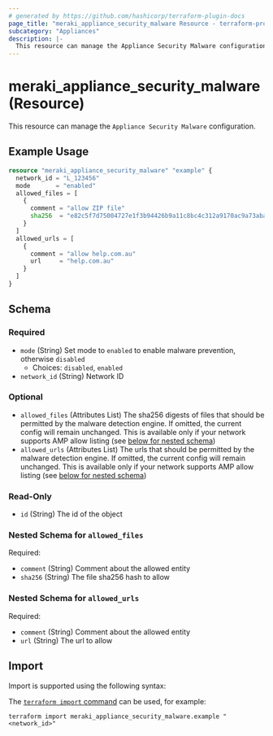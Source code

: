 ```yaml
---
# generated by https://github.com/hashicorp/terraform-plugin-docs
page_title: "meraki_appliance_security_malware Resource - terraform-provider-meraki"
subcategory: "Appliances"
description: |-
  This resource can manage the Appliance Security Malware configuration.
---
```


# meraki_appliance_security_malware (Resource)

This resource can manage the `Appliance Security Malware` configuration.

## Example Usage

```terraform
resource "meraki_appliance_security_malware" "example" {
  network_id = "L_123456"
  mode       = "enabled"
  allowed_files = [
    {
      comment = "allow ZIP file"
      sha256  = "e82c5f7d75004727e1f3b94426b9a11c8bc4c312a9170ac9a73abace40aef503"
    }
  ]
  allowed_urls = [
    {
      comment = "allow help.com.au"
      url     = "help.com.au"
    }
  ]
}
```

<!-- schema generated by tfplugindocs -->
## Schema

### Required

- `mode` (String) Set mode to `enabled` to enable malware prevention, otherwise `disabled`
  - Choices: `disabled`, `enabled`
- `network_id` (String) Network ID

### Optional

- `allowed_files` (Attributes List) The sha256 digests of files that should be permitted by the malware detection engine. If omitted, the current config will remain unchanged. This is available only if your network supports AMP allow listing (see [below for nested schema](#nestedatt--allowed_files))
- `allowed_urls` (Attributes List) The urls that should be permitted by the malware detection engine. If omitted, the current config will remain unchanged. This is available only if your network supports AMP allow listing (see [below for nested schema](#nestedatt--allowed_urls))

### Read-Only

- `id` (String) The id of the object

<a id="nestedatt--allowed_files"></a>
### Nested Schema for `allowed_files`

Required:

- `comment` (String) Comment about the allowed entity
- `sha256` (String) The file sha256 hash to allow


<a id="nestedatt--allowed_urls"></a>
### Nested Schema for `allowed_urls`

Required:

- `comment` (String) Comment about the allowed entity
- `url` (String) The url to allow

## Import

Import is supported using the following syntax:

The [`terraform import` command](https://developer.hashicorp.com/terraform/cli/commands/import) can be used, for example:

```shell
terraform import meraki_appliance_security_malware.example "<network_id>"
```
